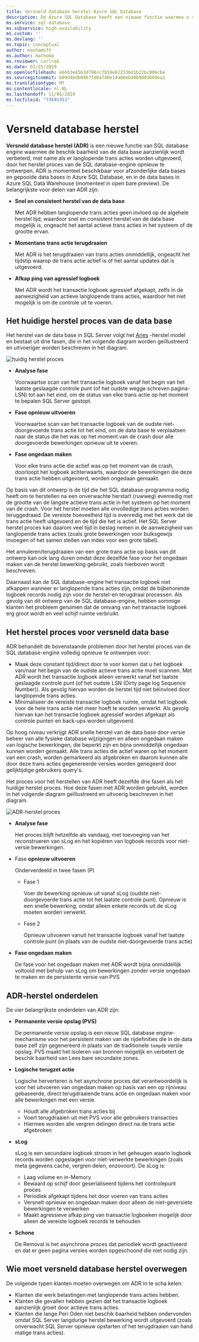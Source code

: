 ```yaml
---
title: Versneld database herstel-Azure SQL Database
description: De Azure SQL Database heeft een nieuwe functie waarmee u snel en consistent database herstel, momentane trans actie terugdraaien en een agressieve afkap ping van Logboeken voor afzonderlijke data bases en gepoolde data bases in Azure SQL Database en data bases in Azure SQL-gegevens kunt maken. Uitslag.
ms.service: sql-database
ms.subservice: high-availability
ms.custom: ''
ms.devlang: ''
ms.topic: conceptual
author: mashamsft
ms.author: mathoma
ms.reviewer: carlrab
ms.date: 01/25/2019
ms.openlocfilehash: e66b3e6563d796cc7b59e82233bd1b22bc906c6e
ms.sourcegitcommit: 609d4bdb0467fd0af40e14a86eb40b9d03669ea1
ms.translationtype: MT
ms.contentlocale: nl-NL
ms.lasthandoff: 11/06/2019
ms.locfileid: "73691351"
---
```

# <a name="accelerated-database-recovery"></a>Versneld database herstel

**Versneld database herstel (ADR)** is een nieuwe functie van SQL database engine waarmee de beschik baarheid van de data base aanzienlijk wordt verbeterd, met name als er langlopende trans acties worden uitgevoerd, door het herstel proces van de SQL database-engine opnieuw te ontwerpen. ADR is momenteel beschikbaar voor afzonderlijke data bases en gepoolde data bases in Azure SQL Database, en in de data bases in Azure SQL Data Warehouse (momenteel in open bare preview). De belangrijkste voor delen van ADR zijn:

- **Snel en consistent herstel van de data base**

  Met ADR hebben langlopende trans acties geen invloed op de algehele herstel tijd, waardoor snel en consistent herstel van de data base mogelijk is, ongeacht het aantal actieve trans acties in het systeem of de grootte ervan.

- **Momentane trans actie terugdraaien**

  Met ADR is het terugdraaien van trans acties onmiddellijk, ongeacht het tijdstip waarop de trans actie actief is of het aantal updates dat is uitgevoerd.

- **Afkap ping van agressief logboek**

  Met ADR wordt het transactie logboek agressief afgekapt, zelfs in de aanwezigheid van actieve langlopende trans acties, waardoor het niet mogelijk is om de controle uit te voeren.

## <a name="the-current-database-recovery-process"></a>Het huidige herstel proces van de data base

Het herstel van de data base in SQL Server volgt het [Aries](https://people.eecs.berkeley.edu/~brewer/cs262/Aries.pdf) -herstel model en bestaat uit drie fasen, die in het volgende diagram worden geïllustreerd en uitvoeriger worden beschreven in het diagram.

![huidig herstel proces](./media/sql-database-accelerated-database-recovery/current-recovery-process.png)

- **Analyse fase**

  Voorwaartse scan van het transactie logboek vanaf het begin van het laatste geslaagde controle punt (of het oudste wegge schreven pagina-LSN) tot aan het eind, om de status van elke trans actie op het moment te bepalen SQL Server gestopt.

- **Fase opnieuw uitvoeren**

  Voorwaartse scan van het transactie logboek van de oudste niet-doorgevoerde trans actie tot het eind, om de data base te verplaatsen naar de status die het was op het moment van de crash door alle doorgevoerde bewerkingen opnieuw uit te voeren.

- **Fase ongedaan maken**

  Voor elke trans actie die actief was op het moment van de crash, doorloopt het logboek achterwaarts, waardoor de bewerkingen die deze trans actie hebben uitgevoerd, worden ongedaan gemaakt.

Op basis van dit ontwerp is de tijd die het SQL database-programma nodig heeft om te herstellen na een onverwachte herstart (ruwweg) evenredig met de grootte van de langste actieve trans actie in het systeem op het moment van de crash. Voor het herstel moeten alle onvolledige trans acties worden teruggedraaid. De vereiste hoeveelheid tijd is evenredig met het werk dat de trans actie heeft uitgevoerd en de tijd die het is actief. Het SQL Server herstel proces kan daarom veel tijd in beslag nemen in de aanwezigheid van langlopende trans acties (zoals grote bewerkingen voor bulksgewijs invoegen of het samen stellen van index voor een grote tabel).

Het annuleren/terugdraaien van een grote trans actie op basis van dit ontwerp kan ook lang duren omdat deze dezelfde fase voor het ongedaan maken van de herstel bewerking gebruikt, zoals hierboven wordt beschreven.

Daarnaast kan de SQL database-engine het transactie logboek niet afkappen wanneer er langlopende trans acties zijn, omdat de bijbehorende logboek records nodig zijn voor de herstel-en terugdraai processen. Als gevolg van dit ontwerp van de SQL database-engine, hebben sommige klanten het probleem geruimen dat de omvang van het transactie logboek erg groot wordt en veel schijf ruimte verbruikt.

## <a name="the-accelerated-database-recovery-process"></a>Het herstel proces voor versneld data base

ADR behandelt de bovenstaande problemen door het herstel proces van de SQL database-engine volledig opnieuw te ontwerpen voor:

- Maak deze constant tijd/direct door te voor komen dat u het logboek van/naar het begin van de oudste actieve trans actie moet scannen. Met ADR wordt het transactie logboek alleen verwerkt vanaf het laatste geslaagde controle punt (of het oudste LSN (Dirty page log Sequence Number)). Als gevolg hiervan worden de herstel tijd niet beïnvloed door langlopende trans acties.
- Minimaliseer de vereiste transactie logboek ruimte, omdat het logboek voor de hele trans actie niet meer hoeft te worden verwerkt. Als gevolg hiervan kan het transactie logboek agressief worden afgekapt als controle punten en back-ups worden uitgevoerd.

Op hoog niveau verkrijgt ADR snelle herstel van de data base door versie beheer van alle fysieke database wijzigingen en alleen ongedaan maken van logische bewerkingen, die beperkt zijn en bijna onmiddellijk ongedaan kunnen worden gemaakt. Alle trans acties die actief waren op het moment van een crash, worden gemarkeerd als afgebroken en daarom kunnen alle door deze trans acties gegenereerde versies worden genegeerd door gelijktijdige gebruikers query's.

Het proces voor het herstellen van ADR heeft dezelfde drie fasen als het huidige herstel proces. Hoe deze fasen met ADR worden gebruikt, worden in het volgende diagram geïllustreerd en uitvoerig beschreven in het diagram.

![ADR-herstel proces](./media/sql-database-accelerated-database-recovery/adr-recovery-process.png)

- **Analyse fase**

  Het proces blijft hetzelfde als vandaag, met toevoeging van het reconstrueren van sLog en het kopiëren van logboek records voor niet-versie bewerkingen.
  
- Fase **opnieuw uitvoeren**

  Onderverdeeld in twee fasen (P)
  - Fase 1

      Voer de bewerking opnieuw uit vanaf sLog (oudste niet-doorgevoerde trans actie tot het laatste controle punt). Opnieuw is een snelle bewerking, omdat alleen enkele records uit de sLog moeten worden verwerkt.
      
  - Fase 2

     Opnieuw uitvoeren vanuit het transactie logboek vanaf het laatste controle punt (in plaats van de oudste niet-doorgevoerde trans actie)
     
- **Fase ongedaan maken**

   De fase voor het ongedaan maken met ADR wordt bijna onmiddellijk voltooid met behulp van sLog om bewerkingen zonder versie ongedaan te maken en de persistente versie van PVS

## <a name="adr-recovery-components"></a>ADR-herstel onderdelen

De vier belangrijkste onderdelen van ADR zijn:

- **Permanente versie opslag (PVS)**

  De permanente versie opslag is een nieuw SQL database engine-mechanisme voor het persistent maken van de rijdefinities die in de data base zelf zijn gegenereerd in plaats van de traditionele `tempdb` versie opslag. PVS maakt het isoleren van bronnen mogelijk en verbetert de beschik baarheid van Lees bare secundaire zones.

- **Logische terugzet actie**

  Logische herverteren is het asynchrone proces dat verantwoordelijk is voor het uitvoeren van ongedaan maken op basis van een op rijniveau gebaseerde, direct terugdraaiende trans actie en ongedaan maken voor alle bewerkingen met een versie.

  - Houdt alle afgebroken trans acties bij
  - Voert terugdraaien uit met PVS voor alle gebruikers transacties
  - Hiermee worden alle vergren delingen direct na de trans actie afgebroken

- **sLog**

  sLog is een secundaire logboek stroom in het geheugen waarin logboek records worden opgeslagen voor niet-verwerkte bewerkingen (zoals meta gegevens cache, vergren delen, enzovoort). De sLog is:

  - Laag volume en in-Memory
  - Bewaard op schijf door geserialiseerd tijdens het controlepunt proces
  - Periodiek afgekapt tijdens het door voeren van trans acties
  - Versnelt opnieuw en ongedaan maken door alleen de niet-geversiete bewerkingen te verwerken  
  - Maakt agressieve afkap ping van transactie logboeken mogelijk door alleen de vereiste logboek records te behouden

- **Schone**

  De Removal is het asynchrone proces dat periodiek wordt geactiveerd en dat er geen pagina versies worden opgeschoond die niet nodig zijn.

## <a name="who-should-consider-accelerated-database-recovery"></a>Wie moet versneld database herstel overwegen

De volgende typen klanten moeten overwegen om ADR in te scha kelen:

- Klanten die werk belastingen met langlopende trans acties hebben.
- Klanten die gevallen hebben gezien dat het transactie logboek aanzienlijk groeit door actieve trans acties.  
- Klanten die lange Peri Oden niet beschik baarheid hebben ondervonden omdat SQL Server langdurige herstel bewerking wordt uitgevoerd (zoals onverwacht SQL Server opnieuw opstarten of het terugdraaien van hand matige trans acties).

